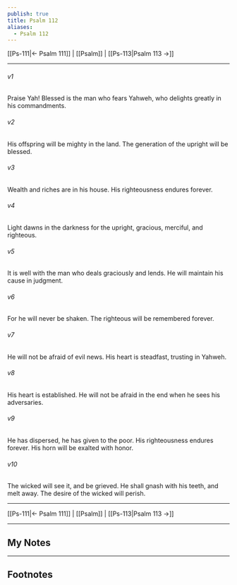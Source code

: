 ```yaml
---
publish: true
title: Psalm 112
aliases:
  - Psalm 112
---
```


[[Ps-111|← Psalm 111]] | [[Psalm]] | [[Ps-113|Psalm 113 →]]
***



###### v1 
Praise Yah! Blessed is the man who fears Yahweh, who delights greatly in his commandments. 

###### v2 
His offspring will be mighty in the land. The generation of the upright will be blessed. 

###### v3 
Wealth and riches are in his house. His righteousness endures forever. 

###### v4 
Light dawns in the darkness for the upright, gracious, merciful, and righteous. 

###### v5 
It is well with the man who deals graciously and lends. He will maintain his cause in judgment. 

###### v6 
For he will never be shaken. The righteous will be remembered forever. 

###### v7 
He will not be afraid of evil news. His heart is steadfast, trusting in Yahweh. 

###### v8 
His heart is established. He will not be afraid in the end when he sees his adversaries. 

###### v9 
He has dispersed, he has given to the poor. His righteousness endures forever. His horn will be exalted with honor. 

###### v10 
The wicked will see it, and be grieved. He shall gnash with his teeth, and melt away. The desire of the wicked will perish.

***
[[Ps-111|← Psalm 111]] | [[Psalm]] | [[Ps-113|Psalm 113 →]]

---
## My Notes

---
## Footnotes